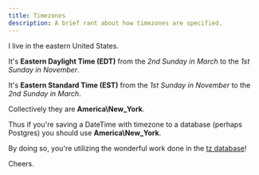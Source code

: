 ```yaml
---
title: Timezones
description: A brief rant about how timezones are specified.
---
```

I live in the eastern United States.

It's **Eastern Daylight Time (EDT)** from the *2nd Sunday in March* to the *1st Sunday in November*.

It's **Eastern Standard Time (EST)** from the *1st Sunday in November* to the *2nd Sunday in March*.

Collectively they are **America\New_York**.

Thus if you're saving a DateTime with timezone to a database (perhaps Postgres) you should use **America\New_York**.  

By doing so, you're utilizing the wonderful work done in the [tz database](https://en.wikipedia.org/wiki/Tz_database)!

Cheers.
